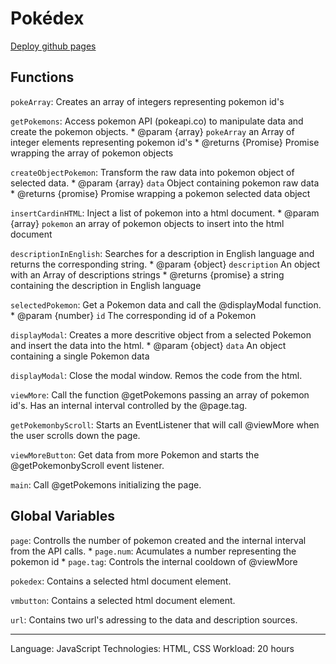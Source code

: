 # Pokédex
[Deploy github pages](https://alvalenda.github.io/pokedex/)

## Functions

`pokeArray`: Creates an array of integers representing pokemon id's

`getPokemons`: Access pokemon API (pokeapi.co) to manipulate data and create the pokemon objects.
    * @param {array} `pokeArray` an Array of integer elements  representing pokemon id's
    * @returns {Promise} Promise wrapping the array of pokemon objects

`createObjectPokemon`: Transform the raw data into pokemon object of selected data.
    * @param {array} `data` Object containing pokemon raw data
    * @returns {promise} Promise wrapping a pokemon selected data object

`insertCardinHTML`: Inject a list of pokemon into a html document.
    * @param {array} `pokemon` an array of pokemon objects to insert into the html document

`descriptionInEnglish`: Searches for a description in English language and returns the corresponding string.
    * @param {object} `description` An object with an Array of descriptions strings
    * @returns {promise} a string containing the description in English language

`selectedPokemon`: Get a Pokemon data and call the @displayModal function.
    * @param {number} `id` The corresponding id of a Pokemon

`displayModal`: Creates a more descritive object from a selected Pokemon and insert the data into the html.
    * @param {object} `data` An object containing a single Pokemon data

`displayModal`: Close the modal window. Remos the code from the html.

`viewMore`: Call the function @getPokemons passing an array of pokemon id's. Has an internal interval controlled by the @page.tag.

`getPokemonbyScroll`: Starts an EventListener that will call @viewMore when the user scrolls down the page.

`viewMoreButton`: Get data from more Pokemon and starts the @getPokemonbyScroll event listener.

`main`: Call @getPokemons initializing the page.

## Global Variables

`page`: Controlls the number of pokemon created and the internal interval from the API calls. 
    * `page.num`: Acumulates a number representing the pokemon id
    * `page.tag`: Controls the internal cooldown of @viewMore

`pokedex`: Contains a selected html document element. 

`vmbutton`: Contains a selected html document element.

`url`: Contains two url's adressing to the data and description sources.

---

Language: JavaScript
Technologies: HTML, CSS
Workload: 20 hours
